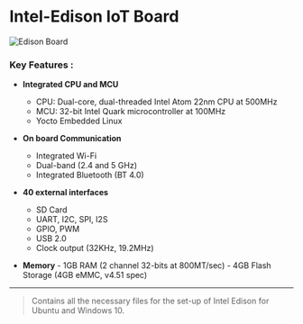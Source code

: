 # Intel-Edison IoT Board


![Edison Board](https://cdn.sparkfun.com//assets/parts/1/0/0/1/0/13024-01.jpg)

### Key Features :
- **Integrated CPU and MCU**
	- CPU: Dual-core, dual-threaded Intel Atom 22nm CPU at 500MHz
	- MCU: 32-bit Intel Quark microcontroller at 100MHz
	- Yocto Embedded Linux


- **On board Communication**
	- Integrated Wi-Fi 
	- Dual-band (2.4 and 5 GHz)
	- Integrated Bluetooth (BT 4.0) 

- **40 external interfaces**
	- SD Card
	- UART, I2C, SPI, I2S
	- GPIO, PWM
	- USB 2.0
	- Clock output (32KHz, 19.2MHz)


-	 **Memory**
	- 1GB RAM (2 channel 32-bits at 800MT/sec)
	- 4GB Flash Storage (4GB eMMC, v4.51 spec)


---
>Contains all the necessary files for the set-up of Intel Edison for Ubuntu and Windows 10.
